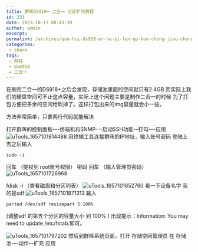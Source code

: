 ```yaml
---
title: 群晖DS918+ 二合一 分区扩充教程
id: 331
date: 2023-10-17 08:43:39
auther: admin
excerpt: 
permalink: /archives/qun-hui-ds918-er-he-yi-fen-qu-kuo-chong-jiao-cheng
categories:
 - share
tags: 
 - 群晖
 - dsm918
 - 二合一
---
```


在刷完二合一的DS918+之后会发现，存储池里面的空间就只有2.4GB
而实际上我们的硬盘空间可不止这点容量，实际上这个问题主要是制作二合一的时候
为了打包方便把多余的空间给砍掉了。这样打包出来的img容量就会小一些。

方法非常简单，只要两行代码就能解决

打开群晖的控制面板---终端机和SNMP---启动SSH功能--打勾---应用
![uTools_1657101814488](https://blog-1312096806.cos.ap-guangzhou.myqcloud.com/halo/uTools_1657101814488.png)
用终端工具连接群晖的IP地址，输入账号密码 登陆上去之后输入
```
sudo -i 
``` 
回车 （提权到 root账号权限）
密码   回车  （输入管理员密码）
![uTools_1657101726968](https://blog-1312096806.cos.ap-guangzhou.myqcloud.com/halo/uTools_1657101726968.png)

fdisk -l  （查看磁盘和分区列表）
![uTools_1657101852760](https://blog-1312096806.cos.ap-guangzhou.myqcloud.com/halo/uTools_1657101852760.png)
看一下设备名字 我的是sdf
![uTools_1657101871313](https://blog-1312096806.cos.ap-guangzhou.myqcloud.com/halo/uTools_1657101871313.png)
输入
```
parted /dev/sdf resizepart 5 100%
```     

(调整sdf 的第五个分区的容量大小 到 100% )
出现提示：Information: You may need to update /etc/fstab.即可。

![uTools_1657101797202](https://blog-1312096806.cos.ap-guangzhou.myqcloud.com/halo/uTools_1657101797202.png)
然后到群晖系统页面，打开 存储空间管理员
在 存储池---动作--扩充 应用
